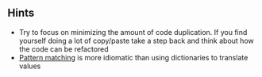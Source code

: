 ## Hints
- Try to focus on minimizing the amount of code duplication. If you find yourself doing a lot of copy/paste take a step back and think about how the code can be refactored
- [Pattern matching](https://fsharpforfunandprofit.com/posts/match-expression/) is more idiomatic than using dictionaries to translate values